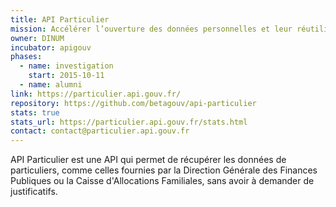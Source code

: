 ```yaml
---
title: API Particulier
mission: Accélérer l’ouverture des données personnelles et leur réutilisation pour simplifier les démarches
owner: DINUM
incubator: apigouv
phases:
  - name: investigation
    start: 2015-10-11
  - name: alumni
link: https://particulier.api.gouv.fr/
repository: https://github.com/betagouv/api-particulier
stats: true
stats_url: https://particulier.api.gouv.fr/stats.html
contact: contact@particulier.api.gouv.fr
---
```


API Particulier est une API qui permet de récupérer les données de particuliers, comme celles fournies par la Direction Générale des Finances Publiques ou la Caisse d'Allocations Familiales, sans avoir à demander de justificatifs.
